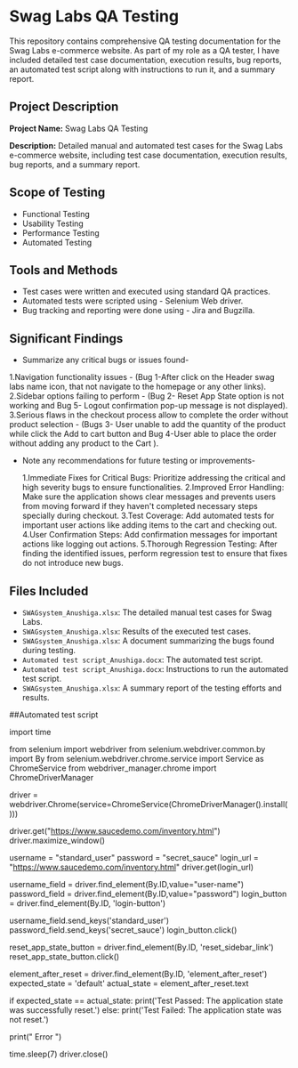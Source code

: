 # Swag Labs QA Testing

This repository contains comprehensive QA testing documentation for the Swag Labs e-commerce website. As part of my role as a QA tester, I have included detailed test case documentation, execution results, bug reports, an automated test script along with instructions to run it, and a summary report.

## Project Description

**Project Name:** Swag Labs QA Testing

**Description:** Detailed manual and automated test cases for the Swag Labs e-commerce website, including test case documentation, execution results, bug reports, and a summary report.

## Scope of Testing

- Functional Testing
- Usability Testing
- Performance Testing
- Automated Testing

## Tools and Methods

- Test cases were written and executed using standard QA practices.
- Automated tests were scripted using - Selenium Web driver.
- Bug tracking and reporting were done using - Jira and Bugzilla.

## Significant Findings

- Summarize any critical bugs or issues found-
  
 1.Navigation functionality issues - (Bug 1-After click on the Header swag labs name icon, that not navigate to the homepage or any other links).
 2.Sidebar options failing to perform - (Bug 2- Reset App State option is not working  and Bug 5- Logout confirmation pop-up message is not displayed).
 3.Serious flaws in the checkout process allow to complete the order without product selection - (Bugs 3- User unable to add the quantity of the product while click the Add to cart button and Bug 4-User able to place the order without adding any product to the Cart ).

- Note any recommendations for future testing or improvements-

  1.Immediate Fixes for Critical Bugs: Prioritize addressing the critical and high severity bugs to ensure functionalities.
  2.Improved Error Handling: Make sure the application shows clear messages and prevents users from moving forward if they haven't completed necessary steps specially during checkout.
  3.Test Coverage: Add automated tests for important user actions like adding items to the cart and checking out.
  4.User Confirmation Steps: Add confirmation messages for important actions like logging out actions.
  5.Thorough Regression Testing: After finding the identified issues, perform regression test to ensure that fixes do not introduce new bugs.

## Files Included

- `SWAGsystem_Anushiga.xlsx`: The detailed manual test cases for Swag Labs.
- `SWAGsystem_Anushiga.xlsx`: Results of the executed test cases.
- `SWAGsystem_Anushiga.xlsx`: A document summarizing the bugs found during testing.
- `Automated test script_Anushiga.docx`: The automated test script.
- `Automated test script_Anushiga.docx`: Instructions to run the automated test script.
- `SWAGsystem_Anushiga.xlsx`: A summary report of the testing efforts and results.

##Automated test script

import time

from selenium import webdriver
from selenium.webdriver.common.by import By
from selenium.webdriver.chrome.service import Service as ChromeService
from webdriver_manager.chrome import ChromeDriverManager

driver = webdriver.Chrome(service=ChromeService(ChromeDriverManager().install()))

driver.get("https://www.saucedemo.com/inventory.html")
driver.maximize_window()

username = "standard_user"
password = "secret_sauce"
login_url = "https://www.saucedemo.com/inventory.html"
driver.get(login_url)

username_field = driver.find_element(By.ID,value="user-name")
password_field = driver.find_element(By.ID,value="password")
login_button = driver.find_element(By.ID, 'login-button')

username_field.send_keys('standard_user')
password_field.send_keys('secret_sauce')
login_button.click()

reset_app_state_button = driver.find_element(By.ID, 'reset_sidebar_link')
reset_app_state_button.click()

element_after_reset = driver.find_element(By.ID, 'element_after_reset')
expected_state = 'default'
actual_state = element_after_reset.text

if expected_state == actual_state:
    print('Test Passed: The application state was successfully reset.')
else:
    print('Test Failed: The application state was not reset.')


print(" Error ")



time.sleep(7)
driver.close()
